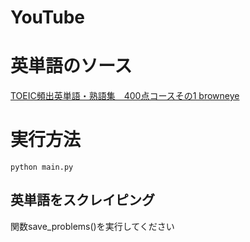 # YouTube



# 英単語のソース

[TOEIC頻出英単語・熟語集　400点コースその1 browneye](http://www7b.biglobe.ne.jp/~browneye/english/TOEIC400-1.htm?fbclid=IwAR1A9Y9MwQh-Na-Am6rJFlGieN3Flxpbd_TGjtEg40szBJITQoDc3NWnNME)


# 実行方法

```
python main.py
```

## 英単語をスクレイピング 

関数save_problems()を実行してください



